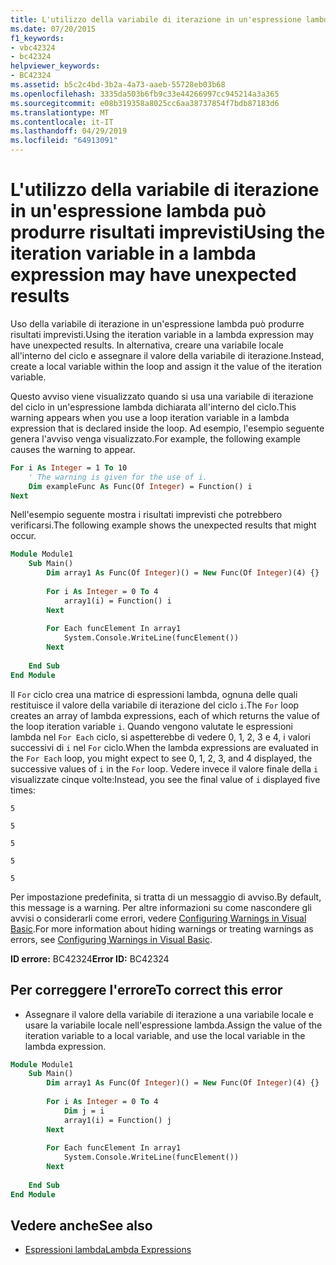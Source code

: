 ```yaml
---
title: L'utilizzo della variabile di iterazione in un'espressione lambda può produrre risultati imprevisti
ms.date: 07/20/2015
f1_keywords:
- vbc42324
- bc42324
helpviewer_keywords:
- BC42324
ms.assetid: b5c2c4bd-3b2a-4a73-aaeb-55728eb03b68
ms.openlocfilehash: 3335da503b6fb9c33e44266997cc945214a3a365
ms.sourcegitcommit: e08b319358a8025cc6aa38737854f7bdb87183d6
ms.translationtype: MT
ms.contentlocale: it-IT
ms.lasthandoff: 04/29/2019
ms.locfileid: "64913091"
---
```

# <a name="using-the-iteration-variable-in-a-lambda-expression-may-have-unexpected-results"></a><span data-ttu-id="f82cd-102">L'utilizzo della variabile di iterazione in un'espressione lambda può produrre risultati imprevisti</span><span class="sxs-lookup"><span data-stu-id="f82cd-102">Using the iteration variable in a lambda expression may have unexpected results</span></span>
<span data-ttu-id="f82cd-103">Uso della variabile di iterazione in un'espressione lambda può produrre risultati imprevisti.</span><span class="sxs-lookup"><span data-stu-id="f82cd-103">Using the iteration variable in a lambda expression may have unexpected results.</span></span> <span data-ttu-id="f82cd-104">In alternativa, creare una variabile locale all'interno del ciclo e assegnare il valore della variabile di iterazione.</span><span class="sxs-lookup"><span data-stu-id="f82cd-104">Instead, create a local variable within the loop and assign it the value of the iteration variable.</span></span>  
  
 <span data-ttu-id="f82cd-105">Questo avviso viene visualizzato quando si usa una variabile di iterazione del ciclo in un'espressione lambda dichiarata all'interno del ciclo.</span><span class="sxs-lookup"><span data-stu-id="f82cd-105">This warning appears when you use a loop iteration variable in a lambda expression that is declared inside the loop.</span></span> <span data-ttu-id="f82cd-106">Ad esempio, l'esempio seguente genera l'avviso venga visualizzato.</span><span class="sxs-lookup"><span data-stu-id="f82cd-106">For example, the following example causes the warning to appear.</span></span>  
  
```vb  
For i As Integer = 1 To 10  
    ' The warning is given for the use of i.  
    Dim exampleFunc As Func(Of Integer) = Function() i  
Next  
```  
  
 <span data-ttu-id="f82cd-107">Nell'esempio seguente mostra i risultati imprevisti che potrebbero verificarsi.</span><span class="sxs-lookup"><span data-stu-id="f82cd-107">The following example shows the unexpected results that might occur.</span></span>  
  
```vb  
Module Module1  
    Sub Main()  
        Dim array1 As Func(Of Integer)() = New Func(Of Integer)(4) {}  
  
        For i As Integer = 0 To 4  
            array1(i) = Function() i  
        Next  
  
        For Each funcElement In array1  
            System.Console.WriteLine(funcElement())  
        Next  
  
    End Sub  
End Module  
```  
  
 <span data-ttu-id="f82cd-108">Il `For` ciclo crea una matrice di espressioni lambda, ognuna delle quali restituisce il valore della variabile di iterazione del ciclo `i`.</span><span class="sxs-lookup"><span data-stu-id="f82cd-108">The `For` loop creates an array of lambda expressions, each of which returns the value of the loop iteration variable `i`.</span></span> <span data-ttu-id="f82cd-109">Quando vengono valutate le espressioni lambda nel `For Each` ciclo, si aspetterebbe di vedere 0, 1, 2, 3 e 4, i valori successivi di `i` nel `For` ciclo.</span><span class="sxs-lookup"><span data-stu-id="f82cd-109">When the lambda expressions are evaluated in the `For Each` loop, you might expect to see 0, 1, 2, 3, and 4 displayed, the successive values of `i` in the `For` loop.</span></span> <span data-ttu-id="f82cd-110">Vedere invece il valore finale della `i` visualizzate cinque volte:</span><span class="sxs-lookup"><span data-stu-id="f82cd-110">Instead, you see the final value of `i` displayed five times:</span></span>  
  
 `5`  
  
 `5`  
  
 `5`  
  
 `5`  
  
 `5`  
  
 <span data-ttu-id="f82cd-111">Per impostazione predefinita, si tratta di un messaggio di avviso.</span><span class="sxs-lookup"><span data-stu-id="f82cd-111">By default, this message is a warning.</span></span> <span data-ttu-id="f82cd-112">Per altre informazioni su come nascondere gli avvisi o considerarli come errori, vedere [Configuring Warnings in Visual Basic](/visualstudio/ide/configuring-warnings-in-visual-basic).</span><span class="sxs-lookup"><span data-stu-id="f82cd-112">For more information about hiding warnings or treating warnings as errors, see [Configuring Warnings in Visual Basic](/visualstudio/ide/configuring-warnings-in-visual-basic).</span></span>  
  
 <span data-ttu-id="f82cd-113">**ID errore:** BC42324</span><span class="sxs-lookup"><span data-stu-id="f82cd-113">**Error ID:** BC42324</span></span>  
  
## <a name="to-correct-this-error"></a><span data-ttu-id="f82cd-114">Per correggere l'errore</span><span class="sxs-lookup"><span data-stu-id="f82cd-114">To correct this error</span></span>  
  
- <span data-ttu-id="f82cd-115">Assegnare il valore della variabile di iterazione a una variabile locale e usare la variabile locale nell'espressione lambda.</span><span class="sxs-lookup"><span data-stu-id="f82cd-115">Assign the value of the iteration variable to a local variable, and use the local variable in the lambda expression.</span></span>  
  
```vb  
Module Module1  
    Sub Main()  
        Dim array1 As Func(Of Integer)() = New Func(Of Integer)(4) {}  
  
        For i As Integer = 0 To 4  
            Dim j = i  
            array1(i) = Function() j  
        Next  
  
        For Each funcElement In array1  
            System.Console.WriteLine(funcElement())  
        Next  
  
    End Sub  
End Module  
```  
  
## <a name="see-also"></a><span data-ttu-id="f82cd-116">Vedere anche</span><span class="sxs-lookup"><span data-stu-id="f82cd-116">See also</span></span>

- [<span data-ttu-id="f82cd-117">Espressioni lambda</span><span class="sxs-lookup"><span data-stu-id="f82cd-117">Lambda Expressions</span></span>](../../../visual-basic/programming-guide/language-features/procedures/lambda-expressions.md)
